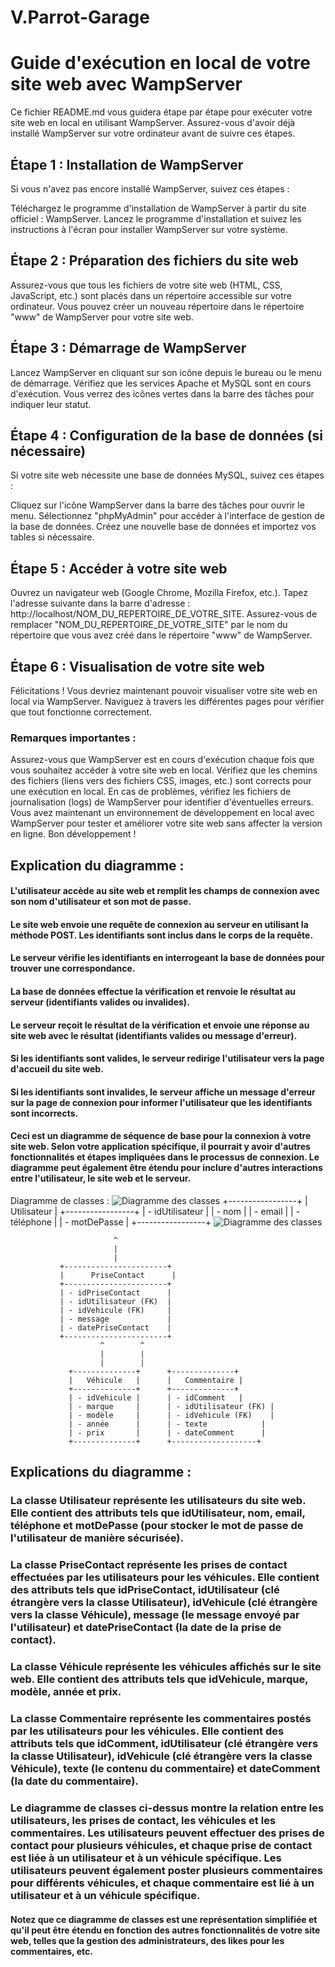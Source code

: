 # V.Parrot-Garage
# Guide d'exécution en local de votre site web avec WampServer
Ce fichier README.md vous guidera étape par étape pour exécuter votre site web en local en utilisant WampServer. Assurez-vous d'avoir déjà installé WampServer sur votre ordinateur avant de suivre ces étapes.

## Étape 1 : Installation de WampServer
Si vous n'avez pas encore installé WampServer, suivez ces étapes :

Téléchargez le programme d'installation de WampServer à partir du site officiel : WampServer.
Lancez le programme d'installation et suivez les instructions à l'écran pour installer WampServer sur votre système.

## Étape 2 : Préparation des fichiers du site web
Assurez-vous que tous les fichiers de votre site web (HTML, CSS, JavaScript, etc.) sont placés dans un répertoire accessible sur votre ordinateur. Vous pouvez créer un nouveau répertoire dans le répertoire "www" de WampServer pour votre site web.

## Étape 3 : Démarrage de WampServer
Lancez WampServer en cliquant sur son icône depuis le bureau ou le menu de démarrage.
Vérifiez que les services Apache et MySQL sont en cours d'exécution. Vous verrez des icônes vertes dans la barre des tâches pour indiquer leur statut.

## Étape 4 : Configuration de la base de données (si nécessaire)
Si votre site web nécessite une base de données MySQL, suivez ces étapes :

Cliquez sur l'icône WampServer dans la barre des tâches pour ouvrir le menu.
Sélectionnez "phpMyAdmin" pour accéder à l'interface de gestion de la base de données.
Créez une nouvelle base de données et importez vos tables si nécessaire.

## Étape 5 : Accéder à votre site web
Ouvrez un navigateur web (Google Chrome, Mozilla Firefox, etc.).
Tapez l'adresse suivante dans la barre d'adresse : http://localhost/NOM_DU_REPERTOIRE_DE_VOTRE_SITE.
Assurez-vous de remplacer "NOM_DU_REPERTOIRE_DE_VOTRE_SITE" par le nom du répertoire que vous avez créé dans le répertoire "www" de WampServer.

## Étape 6 : Visualisation de votre site web
Félicitations ! Vous devriez maintenant pouvoir visualiser votre site web en local via WampServer. Naviguez à travers les différentes pages pour vérifier que tout fonctionne correctement.

### Remarques importantes :
Assurez-vous que WampServer est en cours d'exécution chaque fois que vous souhaitez accéder à votre site web en local.
Vérifiez que les chemins des fichiers (liens vers des fichiers CSS, images, etc.) sont corrects pour une exécution en local.
En cas de problèmes, vérifiez les fichiers de journalisation (logs) de WampServer pour identifier d'éventuelles erreurs.
Vous avez maintenant un environnement de développement en local avec WampServer pour tester et améliorer votre site web sans affecter la version en ligne. Bon développement !

## Explication du diagramme :

#### L'utilisateur accède au site web et remplit les champs de connexion avec son nom d'utilisateur et son mot de passe.
#### Le site web envoie une requête de connexion au serveur en utilisant la méthode POST. Les identifiants sont inclus dans le corps de la requête.
#### Le serveur vérifie les identifiants en interrogeant la base de données pour trouver une correspondance.
#### La base de données effectue la vérification et renvoie le résultat au serveur (identifiants valides ou invalides).
#### Le serveur reçoit le résultat de la vérification et envoie une réponse au site web avec le résultat (identifiants valides ou message d'erreur).
#### Si les identifiants sont valides, le serveur redirige l'utilisateur vers la page d'accueil du site web.
#### Si les identifiants sont invalides, le serveur affiche un message d'erreur sur la page de connexion pour informer l'utilisateur que les identifiants sont incorrects.
#### Ceci est un diagramme de séquence de base pour la connexion à votre site web. Selon votre application spécifique, il pourrait y avoir d'autres fonctionnalités et étapes impliquées dans le processus de connexion. Le diagramme peut également être étendu pour inclure d'autres interactions entre l'utilisateur, le site web et le serveur.


Diagramme de classes : ![Diagramme des classes](https://github.com/KillianHajo/V.Parrot-Garage/assets/140068474/31dfca3b-618c-472c-8b3a-34bbb01948b5)
                    +-----------------+
                    |   Utilisateur   |
                    +-----------------+
                    | - idUtilisateur |
                    | - nom           |
                    | - email         |
                    | - téléphone     |
                    | - motDePasse    |
                    +-----------------+ ![Diagramme des classes](https://github.com/KillianHajo/V.Parrot-Garage/assets/140068474/31dfca3b-618c-472c-8b3a-34bbb01948b5)

                           ^
                           |
                           |
               +-----------------------+
               |      PriseContact      |
               +-----------------------+
               | - idPriseContact      |
               | - idUtilisateur (FK)  |
               | - idVehicule (FK)     |
               | - message             |
               | - datePriseContact    |
               +-----------------------+
                        ^        ^
                        |        |
                        |        |
                 +--------------+      +--------------+
                 |   Véhicule   |      |   Commentaire |
                 +--------------+      +--------------+
                 | - idVehicule |      | - idComment   |
                 | - marque     |      | - idUtilisateur (FK) |
                 | - modèle     |      | - idVehicule (FK)    |
                 | - année      |      | - texte            |
                 | - prix       |      | - dateComment      |
                 +--------------+      +-------------------+


## Explications du diagramme :

### La classe Utilisateur représente les utilisateurs du site web. Elle contient des attributs tels que idUtilisateur, nom, email, téléphone et motDePasse (pour stocker le mot de passe de l'utilisateur de manière sécurisée).

### La classe PriseContact représente les prises de contact effectuées par les utilisateurs pour les véhicules. Elle contient des attributs tels que idPriseContact, idUtilisateur (clé étrangère vers la classe Utilisateur), idVehicule (clé étrangère vers la classe Véhicule), message (le message envoyé par l'utilisateur) et datePriseContact (la date de la prise de contact).

### La classe Véhicule représente les véhicules affichés sur le site web. Elle contient des attributs tels que idVehicule, marque, modèle, année et prix.

### La classe Commentaire représente les commentaires postés par les utilisateurs pour les véhicules. Elle contient des attributs tels que idComment, idUtilisateur (clé étrangère vers la classe Utilisateur), idVehicule (clé étrangère vers la classe Véhicule), texte (le contenu du commentaire) et dateComment (la date du commentaire).

### Le diagramme de classes ci-dessus montre la relation entre les utilisateurs, les prises de contact, les véhicules et les commentaires. Les utilisateurs peuvent effectuer des prises de contact pour plusieurs véhicules, et chaque prise de contact est liée à un utilisateur et à un véhicule spécifique. Les utilisateurs peuvent également poster plusieurs commentaires pour différents véhicules, et chaque commentaire est lié à un utilisateur et à un véhicule spécifique.

#### Notez que ce diagramme de classes est une représentation simplifiée et qu'il peut être étendu en fonction des autres fonctionnalités de votre site web, telles que la gestion des administrateurs, des likes pour les commentaires, etc.
